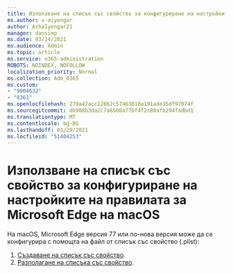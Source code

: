 ```yaml
---
title: Използване на списък със свойство за конфигуриране на настройките на правилата за Microsoft Edge на macOS
ms.author: v-aiyengar
author: AshaIyengar21
manager: dansimp
ms.date: 03/24/2021
ms.audience: Admin
ms.topic: article
ms.service: o365-administration
ROBOTS: NOINDEX, NOFOLLOW
localization_priority: Normal
ms.collection: Adm_O365
ms.custom:
- "9004632"
- "8361"
ms.openlocfilehash: 279a42acc12662c57463010a101ade35df97074f
ms.sourcegitcommit: db908b3da2c7a6508a77bf4f2c80afb294fadbd1
ms.translationtype: MT
ms.contentlocale: bg-BG
ms.lasthandoff: 03/29/2021
ms.locfileid: "51404253"
---
```

# <a name="use-a-property-list-to-configure-the-policy-settings-for-microsoft-edge-on-macos"></a>Използване на списък със свойство за конфигуриране на настройките на правилата за Microsoft Edge на macOS

На macOS, Microsoft Edge версия 77 или по-нова версия може да се конфигурира с помощта на файл от списък със свойство (.plist):

1. [Създаване на списък със свойство](https://go.microsoft.com/fwlink/?linkid=2134726).
1. [Разполагане на списъка със свойство](https://go.microsoft.com/fwlink/?linkid=2134727).
